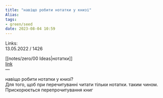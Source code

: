 ```yaml
---
title: "навіщо робити нотатки у книзі"
Alias: 
tags:
- green/seed
date: 2023-08-04 10:59
---
```

Links:  
13.05.2022 / 1426

[[notes/zero/00 Ideas|нотатки]]  
[link](https://youtu.be/diEkFaHklJ0?t=99)  
— 

навіщо робити нотатки у книзі?  
Для того, щоб при перечитуванні читати тільки нотатки. таким чином. Прискорюється перепрочитування книг